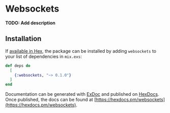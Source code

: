 # Websockets

**TODO: Add description**

## Installation

If [available in Hex](https://hex.pm/docs/publish), the package can be installed
by adding `websockets` to your list of dependencies in `mix.exs`:

```elixir
def deps do
  [
    {:websockets, "~> 0.1.0"}
  ]
end
```

Documentation can be generated with [ExDoc](https://github.com/elixir-lang/ex_doc)
and published on [HexDocs](https://hexdocs.pm). Once published, the docs can
be found at [https://hexdocs.pm/websockets](https://hexdocs.pm/websockets).

